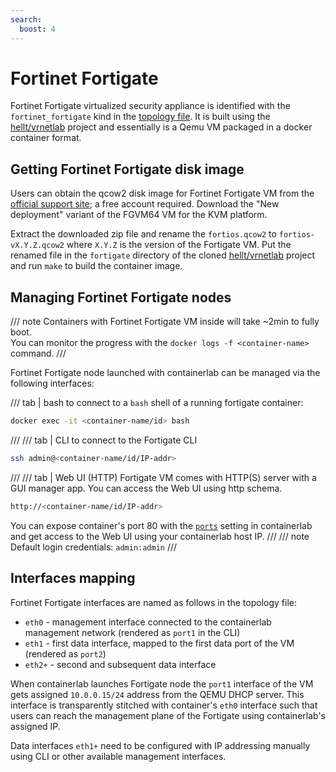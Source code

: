 ```yaml
---
search:
  boost: 4
---
```

# Fortinet Fortigate

Fortinet Fortigate virtualized security appliance is identified with the `fortinet_fortigate` kind in the [topology file](../topo-def-file.md). It is built using the [hellt/vrnetlab](../vrnetlab.md) project and essentially is a Qemu VM packaged in a docker container format.

## Getting Fortinet Fortigate disk image

Users can obtain the qcow2 disk image for Fortinet Fortigate VM from the [official support site](https://support.fortinet.com/Download/VMImages.aspx); a free account required. Download the "New deployment" variant of the FGVM64 VM for the KVM platform.

Extract the downloaded zip file and rename the `fortios.qcow2` to `fortios-vX.Y.Z.qcow2` where `X.Y.Z` is the version of the Fortigate VM. Put the renamed file in the `fortigate` directory of the cloned [hellt/vrnetlab](https://github.com/hellt/vrnetlab) project and run `make` to build the container image.

## Managing Fortinet Fortigate nodes

/// note
Containers with Fortinet Fortigate VM inside will take ~2min to fully boot.  
You can monitor the progress with the `docker logs -f <container-name>` command.
///

Fortinet Fortigate node launched with containerlab can be managed via the following interfaces:

/// tab | bash
to connect to a `bash` shell of a running fortigate container:

```bash
docker exec -it <container-name/id> bash
```

///
/// tab | CLI
to connect to the Fortigate CLI

```bash
ssh admin@<container-name/id/IP-addr>
```

///
/// tab | Web UI (HTTP)
Fortigate VM comes with HTTP(S) server with a GUI manager app. You can access the Web UI using http schema.

```bash
http://<container-name/id/IP-addr>
```

You can expose container's port 80 with the [`ports`](../nodes.md#ports) setting in containerlab and get access to the Web UI using your containerlab host IP.
///
/// note
Default login credentials: `admin:admin`
///

## Interfaces mapping

Fortinet Fortigate interfaces are named as follows in the topology file:

* `eth0` - management interface connected to the containerlab management network (rendered as `port1` in the CLI)
* `eth1` - first data interface, mapped to the first data port of the VM (rendered as `port2`)
* `eth2+` - second and subsequent data interface

When containerlab launches Fortigate node the `port1` interface of the VM gets assigned `10.0.0.15/24` address from the QEMU DHCP server. This interface is transparently stitched with container's `eth0` interface such that users can reach the management plane of the Fortigate using containerlab's assigned IP.

Data interfaces `eth1+` need to be configured with IP addressing manually using CLI or other available management interfaces.
